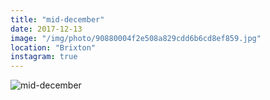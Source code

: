 ```yaml
---
title: "mid-december"
date: 2017-12-13
image: "/img/photo/90880004f2e508a829cdd6b6cd8ef859.jpg"
location: "Brixton"
instagram: true
---
```


![mid-december](/img/photo/90880004f2e508a829cdd6b6cd8ef859.jpg)
